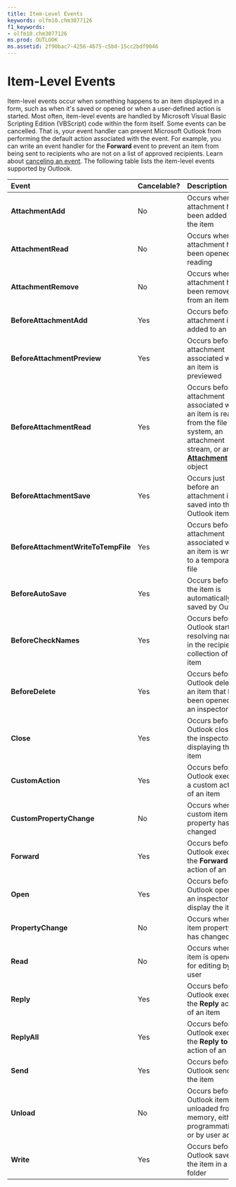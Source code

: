 ```yaml
---
title: Item-Level Events
keywords: olfm10.chm3077126
f1_keywords:
- olfm10.chm3077126
ms.prod: OUTLOOK
ms.assetid: 2f90bac7-4256-4675-c5b0-15cc2bdf9046
---
```



# Item-Level Events



Item-level events occur when something happens to an item displayed in a form, such as when it's saved or opened or when a user-defined action is started.
Most often, item-level events are handled by Microsoft Visual Basic Scripting Edition (VBScript) code within the form itself.
Some events can be cancelled. That is, your event handler can prevent Microsoft Outlook from performing the default action associated with the event. For example, you can write an event handler for the  **Forward** event to prevent an item from being sent to recipients who are not on a list of approved recipients. Learn about [canceling an event](canceling-an-event.md).
The following table lists the item-level events supported by Outlook.


|**Event**|**Cancelable?**|**Description**|
|:-----|:-----|:-----|
| **AttachmentAdd**|No|Occurs when an attachment has been added to the item|
| **AttachmentRead**|No|Occurs when an attachment has been opened for reading|
| **AttachmentRemove**|No|Occurs when an attachment has been removed from an item|
| **BeforeAttachmentAdd**|Yes|Occurs before an attachment is added to an item|
| **BeforeAttachmentPreview**|Yes|Occurs before an attachment associated with an item is previewed|
| **BeforeAttachmentRead**|Yes|Occurs before an attachment associated with an item is read from the file system, an attachment stream, or an  **[Attachment](attachment-object-outlook.md)** object|
| **BeforeAttachmentSave**|Yes|Occurs just before an attachment is saved into the Outlook item|
| **BeforeAttachmentWriteToTempFile**|Yes|Occurs before an attachment associated with an item is written to a temporary file|
| **BeforeAutoSave**|Yes|Occurs before the item is automatically saved by Outlook|
| **BeforeCheckNames**|Yes|Occurs before Outlook starts resolving names in the recipients collection of the item|
| **BeforeDelete**|Yes|Occurs before Outlook deletes an item that has been opened in an inspector|
| **Close**|Yes|Occurs before Outlook closes the inspector displaying the item|
| **CustomAction**|Yes|Occurs before Outlook executes a custom action of an item|
| **CustomPropertyChange**|No|Occurs when a custom item property has changed|
| **Forward**|Yes|Occurs before Outlook executes the  **Forward** action of an item|
| **Open**|Yes|Occurs before Outlook opens an inspector to display the item|
| **PropertyChange**|No|Occurs when an item property has changed|
| **Read**|No|Occurs when an item is opened for editing by a user|
| **Reply**|Yes|Occurs before Outlook executes the  **Reply** action of an item|
| **ReplyAll**|Yes|Occurs before Outlook executes the  **Reply to All** action of an item|
| **Send**|Yes|Occurs before Outlook sends the item|
| **Unload**|No|Occurs before an Outlook item is unloaded from memory, either programmatically or by user action|
| **Write**|Yes|Occurs before Outlook saves the item in a folder|

